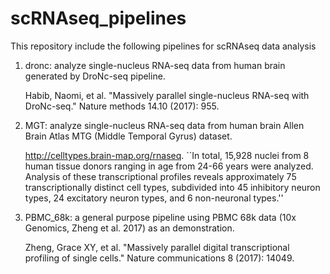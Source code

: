 # scRNAseq_pipelines

This repository include the following pipelines for scRNAseq data analysis

1. dronc: analyze single-nucleus RNA-seq data from human brain generated by DroNc-seq pipeline. 

    Habib, Naomi, et al. "Massively parallel single-nucleus RNA-seq with DroNc-seq." Nature methods 14.10 (2017): 955.

2. MGT: analyze single-nucleus RNA-seq data from human brain Allen Brain Atlas MTG (Middle Temporal Gyrus) dataset.

    http://celltypes.brain-map.org/rnaseq. ``In total, 15,928 nuclei from 8 human tissue donors ranging in age from 24-66 years were analyzed. Analysis of these transcriptional profiles reveals approximately 75 transcriptionally distinct cell types, subdivided into 45 inhibitory neuron types, 24 excitatory neuron types, and 6 non-neuronal types.''

3. PBMC_68k: a general purpose pipeline using PBMC 68k data (10x Genomics, Zheng et al. 2017) as an demonstration. 

    Zheng, Grace XY, et al. "Massively parallel digital transcriptional profiling of single cells." Nature communications 8 (2017): 14049.